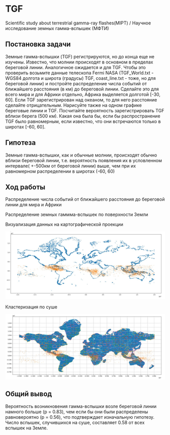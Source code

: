 # TGF
Scientific study about terrestrial gamma-ray flashes(MIPT) /
Научное исследование земных гамма-вспышек (МФТИ)

## Постановка задачи

Земные гамма-вспышки (TGF) регистрируются, но до конца еще не изучены. 
Известно, что молнии происходят в основном в пределах береговой линии. 
Аналогичное ожидается и для TGF. 
Чтобы это проверить возьмите данные телескопа Fermi NASA (TGF_World.txt - WGS84 долгота и широта (градусы) TGF, coast_line.txt - тоже, но для береговой линии) 
и постройте распределение числа событий от ближайшего расстояния (в км) до береговой линии. 
Сделайте это для всего мира и для Африки отдельно, Африка выделяется долготой [-30, 60]. 
Если TGF зарегистрирован над океаном, то для него расстояние сделайте отрицательным. 
Нарисуйте также на одном графике береговые линии и TGF. 
Посчитайте вероятность зарегистрировать TGF вблизи берега (500 км). 
Какая она была бы, если бы распространение TGF было равномерным, если известно, что они встречаются только в широтах [-60, 60].

## Гипотеза

Земные гамма-вспышки, как и обычные молнии, происходят обычно вблизи береговой линии, т.е. вероятность появления их в 
условленном интервале( +-500км от береговой линии) выше, чем при их равномерном распределении в широтах (-60, 60)

## Ход работы

Распределение числа событий от ближайшего расстояния до береговой линии для мира и Африки

Распределение земных гаммма-вспышек по поверхности Земли

Визуализация данных на картографической проекции

![](https://github.com/iiifd2u/TGF/blob/main/record_images/mercator.JPG)

Кластеризация по суше

![](https://github.com/iiifd2u/TGF/blob/main/record_images/clustering.JPG)



## Общий вывод

Вероятность возникновения гамма-вспышки возле береговой линии намного больше (p = 0.83), 
чем если бы они были распределены равновероятно (p = 0.56), 
что подтверждает изначальную гипотезу. Число вспышек, случившихся на суше, составляет 0.58 от всех вспышек на Земле.


